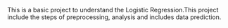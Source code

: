 This is a basic project to understand the Logistic Regression.This project include the steps of preprocessing, analysis and includes data prediction.
